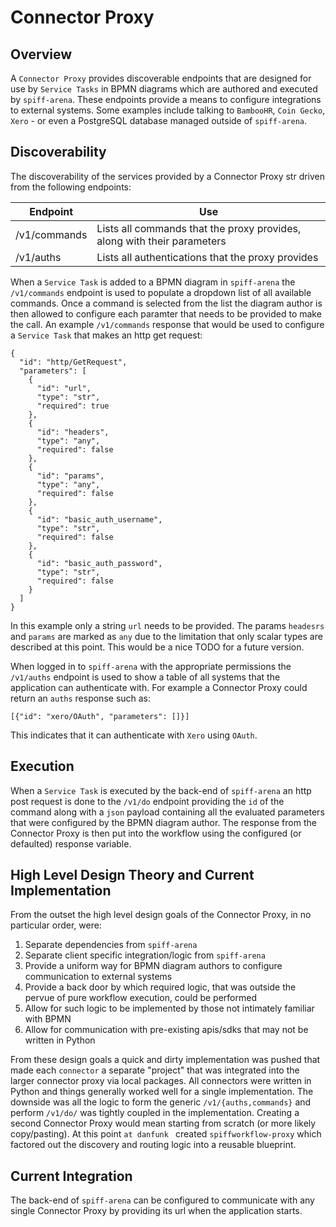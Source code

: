 # Connector Proxy

## Overview

A `Connector Proxy` provides discoverable endpoints that are designed for use by `Service Tasks` in BPMN diagrams which are authored and executed by `spiff-arena`. These endpoints provide a means to configure integrations to external systems. Some examples include talking to `BambooHR`, `Coin Gecko`, `Xero` - or even a PostgreSQL database managed outside of `spiff-arena`.

## Discoverability

The discoverability of the services provided by a Connector Proxy str driven from the following endpoints:

| Endpoint | Use |
|----|----|
| /v1/commands | Lists all commands that the proxy provides, along with their parameters |
| /v1/auths | Lists all authentications that the proxy provides |

When a `Service Task` is added to a BPMN diagram in `spiff-arena` the `/v1/commands` endpoint is used to populate a dropdown list of all available commands. Once a command is selected from the list the diagram author is then allowed to configure each paramter that needs to be provided to make the call. An example `/v1/commands` response that would be used to configure a `Service Task` that makes an http get request:

```
{
  "id": "http/GetRequest",
  "parameters": [
    {
      "id": "url",
      "type": "str",
      "required": true
    },
    {
      "id": "headers",
      "type": "any",
      "required": false
    },
    {
      "id": "params",
      "type": "any",
      "required": false
    },
    {
      "id": "basic_auth_username",
      "type": "str",
      "required": false
    },
    {
      "id": "basic_auth_password",
      "type": "str",
      "required": false
    }
  ]
}
```

In this example only a string `url` needs to be provided. The params `headesrs` and `params` are marked as `any` due to the limitation that only scalar types are described at this point. This would be a nice TODO for a future version.

When logged in to `spiff-arena` with the appropriate permissions the `/v1/auths` endpoint is used to show a table of all systems that the application can authenticate with. For example a Connector Proxy could return an `auths` response such as:

```
[{"id": "xero/OAuth", "parameters": []}]
```

This indicates that it can authenticate with `Xero` using `OAuth`.

## Execution

When a `Service Task` is executed by the back-end of `spiff-arena` an http post request is done to the `/v1/do` endpoint providing the `id` of the command along with a `json` payload containing all the evaluated parameters that were configured by the BPMN diagram author. The response from the Connector Proxy is then put into the workflow using the configured (or defaulted) response variable.

## High Level Design Theory and Current Implementation

From the outset the high level design goals of the Connector Proxy, in no particular order, were:

1. Separate dependencies from `spiff-arena`
2. Separate client specific integration/logic from `spiff-arena`
3. Provide a uniform way for BPMN diagram authors to configure communication to external systems
4. Provide a back door by which required logic, that was outside the pervue of pure workflow execution, could be performed
5. Allow for such logic to be implemented by those not intimately familiar with BPMN
6. Allow for communication with pre-existing apis/sdks that may not be written in Python

From these design goals a quick and dirty implementation was pushed that made each `connector` a separate "project" that was integrated into the larger connector proxy via local packages. All connectors were written in Python and things generally worked well for a single implementation. The downside was all the logic to form the generic  `/v1/{auths,commands}` and perform `/v1/do/` was tightly coupled in the implementation. Creating a second Connector Proxy would mean starting from scratch (or more likely copy/pasting). At this point `at danfunk ` created `spiffworkflow-proxy` which factored out the discovery and routing logic into a reusable blueprint.

## Current Integration

The back-end of `spiff-arena` can be configured to communicate with any single Connector Proxy by providing its url when the application starts.
